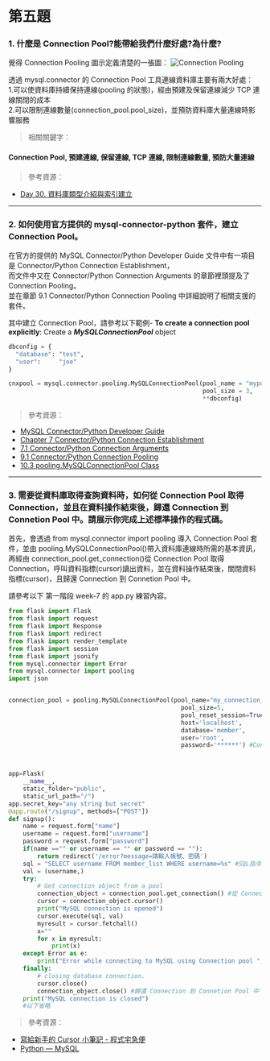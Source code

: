 # 第五題

### 1. 什麼是 Connection Pool?能帶給我們什麼好處?為什麼?

覺得 Connection Pooling 圖示定義清楚的一張圖：
![Connection Pooling](https://i.imgur.com/VI2AbSo.png)
<br />

透過 mysql.connector 的 Connection Pool 工具連線資料庫主要有兩大好處： <br /> 1.可以使資料庫持續保持連線(pooling 的狀態)，經由預建及保留連線減少 TCP 連線關閉的成本 <br /> 2.可以限制連線數量(connection_pool.pool_size)，並預防資料庫大量連線時影響服務

> 相關關鍵字：

#### Connection Pool, 預建連線, 保留連線, TCP 連線, 限制連線數量, 預防大量連線

> 參考資源：

- [Day 30. 資料庫類型介紹與索引建立](https://ithelp.ithome.com.tw/articles/10227628)

<hr >

### 2. 如何使用官方提供的 mysql-connector-python 套件，建立 Connection Pool。

在官方的提供的 MySQL Connector/Python Developer Guide 文件中有一項目是 Connector/Python Connection Establishment， <br />
而文件中又在 Connector/Python Connection Arguments 的章節裡頭提及了 Connection Pooling。 <br />
並在章節 9.1 Connector/Python Connection Pooling 中詳細說明了相關支援的套件。 <br />

其中建立 Connection Pool，請參考以下範例-
**To create a connection pool explicitly**: Create a **_MySQLConnectionPool_** object

```python
dbconfig = {
  "database": "test",
  "user":     "joe"
}

cnxpool = mysql.connector.pooling.MySQLConnectionPool(pool_name = "mypool",
                                                      pool_size = 3,
                                                      **dbconfig)
```

> 參考資源：

- [MySQL Connector/Python Developer Guide](https://dev.mysql.com/doc/connector-python/en/)
- [Chapter 7 Connector/Python Connection Establishment](https://dev.mysql.com/doc/connector-python/en/connector-python-connecting.html)
- [7.1 Connector/Python Connection Arguments](https://dev.mysql.com/doc/connector-python/en/connector-python-connectargs.html)
- [9.1 Connector/Python Connection Pooling](https://dev.mysql.com/doc/connector-python/en/connector-python-connection-pooling.html)
- [10.3 pooling.MySQLConnectionPool Class](https://dev.mysql.com/doc/connector-python/en/connector-python-api-mysqlconnectionpool.html)

<hr >

### 3. 需要從資料庫取得查詢資料時，如何從 Connection Pool 取得 Connection，並且在資料操作結束後，歸還 Connection 到 Connetion Pool 中。請展示你完成上述標準操作的程式碼。

首先，會透過 from mysql.connector import pooling 導入 Connection Pool 套件，並由 pooling.MySQLConnectionPool()帶入資料庫連線時所需的基本資訊，再經由 connection_pool.get_connection()從 Connection Pool 取得 Connection，呼叫資料指標(cursor)讀出資料，並在資料操作結束後，關閉資料指標(cursor)，且歸還 Connection 到 Connetion Pool 中。

請參考以下 第一階段 week-7 的 app.py 練習內容。

```python
from flask import Flask
from flask import request
from flask import Response
from flask import redirect
from flask import render_template
from flask import session
from flask import jsonify
from mysql.connector import Error
from mysql.connector import pooling
import json


connection_pool = pooling.MySQLConnectionPool(pool_name="my_connection_pool",
                                                pool_size=5,
                                                pool_reset_session=True,
                                                host='localhost',
                                                database='member',
                                                user='root',
                                                password='******') #Connection Pool



app=Flask(
    __name__,
    static_folder="public",
    static_url_path="/")
app.secret_key="any string but secret"
@app.route("/signup", methods=["POST"])
def signup():
    name = request.form["name"]
    username = request.form["username"]
    password = request.form["password"]
    if(name =="" or username == "" or password == ""):
        return redirect('/error?message=請輸入帳號、密碼')
    sql = "SELECT username FROM member_list WHERE username=%s" #SQL指令 檢查是否有重複的帳號 (username)
    val = (username,)
    try:
        # Get connection object from a pool
        connection_object = connection_pool.get_connection() #從 Connection Pool 取得 Connection
        cursor = connection_object.cursor()
        print("MySQL connection is opened")
        cursor.execute(sql, val)
        myresult = cursor.fetchall()
        x=""
        for x in myresult:
            print(x)
    except Error as e:
        print("Error while connecting to MySQL using Connection pool ", e)
    finally:
        # closing database connection.
        cursor.close()
        connection_object.close() #歸還 Connection 到 Connetion Pool 中
    print("MySQL connection is closed")
    #以下省略
```

> 參考資源：

- [寫給新手的 Cursor 小筆記 - 程式宅急便](http://kyleap.blogspot.com/2013/12/ms-sqlcursor.html)
- [Python — MySQL](https://medium.com/jeasee隨筆/python-mysql-acd7a9679109)
